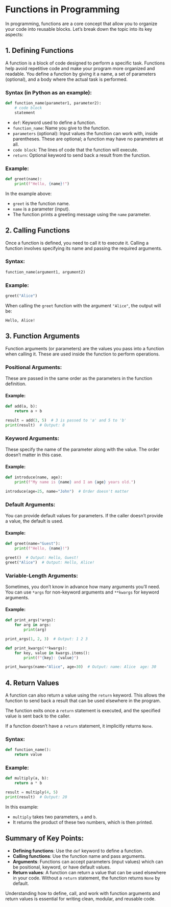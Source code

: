 # Functions in Programming

In programming, functions are a core concept that allow you to organize your code into reusable blocks. Let’s break down the topic into its key aspects:

## 1. Defining Functions

A function is a block of code designed to perform a specific task. Functions help avoid repetitive code and make your program more organized and readable. You define a function by giving it a name, a set of parameters (optional), and a body where the actual task is performed.

### Syntax (in Python as an example):
```python
def function_name(parameter1, parameter2):
    # code block
    statement
```

- `def`: Keyword used to define a function.
- `function_name`: Name you give to the function.
- `parameters` (optional): Input values the function can work with, inside parentheses. These are optional; a function may have no parameters at all.
- `code block`: The lines of code that the function will execute.
- `return`: Optional keyword to send back a result from the function.

### Example:
```python
def greet(name):
    print(f"Hello, {name}!")
```

In the example above:
- `greet` is the function name.
- `name` is a parameter (input).
- The function prints a greeting message using the `name` parameter.

## 2. Calling Functions

Once a function is defined, you need to call it to execute it. Calling a function involves specifying its name and passing the required arguments.

### Syntax:
```python
function_name(argument1, argument2)
```

### Example:
```python
greet("Alice")
```

When calling the `greet` function with the argument `"Alice"`, the output will be:
```
Hello, Alice!
```

## 3. Function Arguments

Function arguments (or parameters) are the values you pass into a function when calling it. These are used inside the function to perform operations.

### Positional Arguments:
These are passed in the same order as the parameters in the function definition.

#### Example:
```python
def add(a, b):
    return a + b

result = add(3, 5)  # 3 is passed to 'a' and 5 to 'b'
print(result)  # Output: 8
```

### Keyword Arguments:
These specify the name of the parameter along with the value. The order doesn’t matter in this case.

#### Example:
```python
def introduce(name, age):
    print(f"My name is {name} and I am {age} years old.")

introduce(age=25, name="John")  # Order doesn't matter
```

### Default Arguments:
You can provide default values for parameters. If the caller doesn’t provide a value, the default is used.

#### Example:
```python
def greet(name="Guest"):
    print(f"Hello, {name}!")

greet()  # Output: Hello, Guest!
greet("Alice")  # Output: Hello, Alice!
```

### Variable-Length Arguments:
Sometimes, you don’t know in advance how many arguments you’ll need. You can use `*args` for non-keyword arguments and `**kwargs` for keyword arguments.

#### Example:
```python
def print_args(*args):
    for arg in args:
        print(arg)

print_args(1, 2, 3)  # Output: 1 2 3
```

```python
def print_kwargs(**kwargs):
    for key, value in kwargs.items():
        print(f"{key}: {value}")

print_kwargs(name="Alice", age=30)  # Output: name: Alice  age: 30
```

## 4. Return Values

A function can also return a value using the `return` keyword. This allows the function to send back a result that can be used elsewhere in the program.

The function exits once a `return` statement is executed, and the specified value is sent back to the caller.

If a function doesn’t have a `return` statement, it implicitly returns `None`.

### Syntax:
```python
def function_name():
    return value
```

### Example:
```python
def multiply(a, b):
    return a * b

result = multiply(4, 5)
print(result)  # Output: 20
```

In this example:
- `multiply` takes two parameters, `a` and `b`.
- It returns the product of these two numbers, which is then printed.

## Summary of Key Points:

- **Defining functions**: Use the `def` keyword to define a function.
- **Calling functions**: Use the function name and pass arguments.
- **Arguments**: Functions can accept parameters (input values) which can be positional, keyword, or have default values.
- **Return values**: A function can return a value that can be used elsewhere in your code. Without a `return` statement, the function returns `None` by default.

Understanding how to define, call, and work with function arguments and return values is essential for writing clean, modular, and reusable code.
